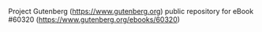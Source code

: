 Project Gutenberg (https://www.gutenberg.org) public repository for eBook #60320 (https://www.gutenberg.org/ebooks/60320)
